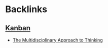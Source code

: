 
# Backlinks
## [Kanban](<Kanban.md>)
- [The Multidisciplinary Approach to Thinking](<The Multidisciplinary Approach to Thinking.md>)

